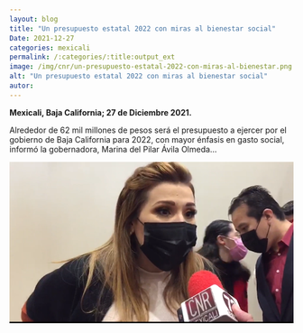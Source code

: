 ```yaml
---
layout: blog
title: "Un presupuesto estatal 2022 con miras al bienestar social"
Date: 2021-12-27
categories: mexicali
permalink: /:categories/:title:output_ext
image: /img/cnr/un-presupuesto-estatal-2022-con-miras-al-bienestar.png
alt: "Un presupuesto estatal 2022 con miras al bienestar social"
autor:
---
```


**Mexicali, Baja California; 27 de Diciembre 2021.** 

Alrededor de 62 mil millones de pesos será el presupuesto a ejercer por el gobierno de Baja California para 2022, con mayor énfasis en gasto social, informó la gobernadora, Marina del Pilar Ávila Olmeda…

<div id="carouselExampleSlidesOnly" class="carousel slide" data-ride="carousel">
  <div class="carousel-inner">
    <div class="carousel-item active">
       <img class="d-block w-100" src="/img/cnr/un-presupuesto-estatal-2022-con-miras-al-bienestar.png" loading="lazy"  alt="Un presupuesto estatal 2022 con miras al bienestar social">
    </div>
  </div>
</div>